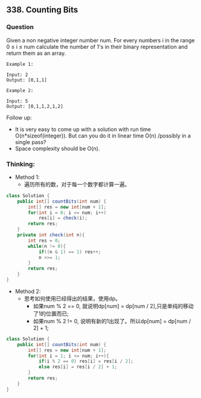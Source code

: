 ## 338. Counting Bits

### Question
Given a non negative integer number num. For every numbers i in the range 0 ≤ i ≤ num calculate the number of 1's in their binary representation and return them as an array.

```
Example 1:

Input: 2
Output: [0,1,1]

Example 2:

Input: 5
Output: [0,1,1,2,1,2]
```

Follow up:

* It is very easy to come up with a solution with run time O(n*sizeof(integer)). But can you do it in linear time O(n) /possibly in a single pass?
* Space complexity should be O(n).

### Thinking:
* Method 1:
	* 遍历所有的数，对于每一个数字都计算一遍。

```Java
class Solution {
    public int[] countBits(int num) {
        int[] res = new int[num + 1];
        for(int i = 0; i <= num; i++)
            res[i] = check(i);
        return res;
    }
    private int check(int n){
        int res = 0;
        while(n != 0){
            if((n & 1) == 1) res++;
            n >>= 1;
        }
        return res;
    }
}
```

* Method 2:
	* 思考如何使用已经得出的结果，使用dp。
		* 如果num % 2 == 0, 就说明dp[num] = dp[num / 2],只是单纯的移动了1的位置而已;
		* 如果num % 2 != 0, 说明有新的1出现了。所以dp[num] = dp[num / 2] + 1;

```Java
class Solution {
    public int[] countBits(int num) {
        int[] res = new int[num + 1];
        for(int i = 1; i <= num; i++){
            if(i % 2 == 0) res[i] = res[i / 2];
            else res[i] = res[i / 2] + 1;
        }
        return res;
    }
}
```